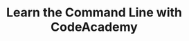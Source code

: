 ---
title: Learn the Command Line with CodeAcademy
level: 1
external: https://www.codecademy.com/learn/learn-the-command-line
---